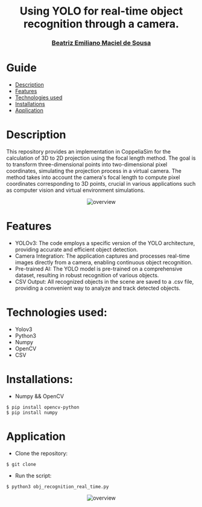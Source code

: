 <h1 align="center">
Using YOLO for real-time object recognition through a camera. 
</h1>

<div align="center">
<h3>
<a href="https://www.linkedin.com/in/beatriz-emiliano/">Beatriz Emiliano Maciel de Sousa</a>
</h3>
</div>

# Guide
- [Description](#description)
- [Features](#features)
- [Technologies used](#technologies-used)
- [Installations](#installations)
- [Application](#application)

# Description
This repository provides an implementation in CoppeliaSim for the calculation of 3D to 2D projection using the focal length method. The goal is to transform three-dimensional points into two-dimensional pixel coordinates, simulating the projection process in a virtual camera. The method takes into account the camera's focal length to compute pixel coordinates corresponding to 3D points, crucial in various applications such as computer vision and virtual environment simulations.
<div align="center">

![overview](img/img1.png)

</div>

# Features
- YOLOv3: The code employs a specific version of the YOLO architecture, providing accurate and efficient object detection.
- Camera Integration: The application captures and processes real-time images directly from a camera, enabling continuous object recognition.
- Pre-trained AI: The YOLO model is pre-trained on a comprehensive dataset, resulting in robust recognition of various objects.
- CSV Output: All recognized objects in the scene are saved to a .csv file, providing a convenient way to analyze and track detected objects.

# Technologies used:
- Yolov3
- Python3
- Numpy
- OpenCV
- CSV

# Installations:

-  Numpy && OpenCV
```
$ pip install opencv-python
$ pip install numpy
```

# Application

- Clone the repository:
```
$ git clone 
```
- Run the script: 
```
$ python3 obj_recognition_real_time.py
```

<div align="center">

![overview](img/im2.png)

</div>
